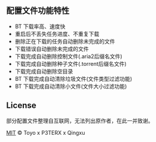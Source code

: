 ## 配置文件功能特性
- BT 下载率高、速度快
- 重启后不丢失任务进度、不重复下载
- 删除正在下载的任务自动删除未完成的文件
- 下载错误自动删除未完成的文件
- 下载完成自动删除控制文件(.aria2后缀名文件)
- 下载完成自动删除种子文件(.torrent后缀名文件)
- 下载完成自动删除空目录
- BT 下载完成自动清除垃圾文件(文件类型过滤功能)
- BT 下载完成自动清除小文件(文件大小过滤功能)

## License
部分配置文件整理自互联网，无法列出原作者，在此一并致谢。

[MIT](https://github.com/QingxuMo/Aria2-Termux/blob/master/LICENSE) © Toyo x P3TERX x Qingxu

